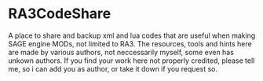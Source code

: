 # RA3CodeShare
A place to share and backup xml and lua codes that are useful when making SAGE engine MODs, not limited to RA3.
The resources, tools and hints here are made by various authors, not neccessarily myself, some even has unkown authors. 
If you find your work here not properly credited, please tell me, so i can add you as author, or take it down if you request so.
